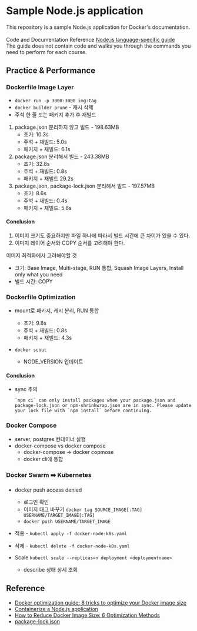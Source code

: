 # Sample Node.js application

This repository is a sample Node.js application for Docker's documentation.<br/><br/>
Code and Documentation Reference [Node.js language-specific guide](https://docs.docker.com/language/nodejs/)<br/>
The guide does not contain code and walks you through the commands you need to perform for each course.

## Practice & Performance
### Dockerfile Image Layer
- ```docker run -p 3000:3000 img:tag```
- ```docker builder prune``` - 캐시 삭제
- 주석 한 줄 또는 패키지 추가 후 재빌드
1. package.json 분리하지 않고 빌드 - 198.63MB
    - 초기: 10.3s
    - 주석 + 재빌드: 5.0s
    - 패키지 + 재빌드: 6.1s
2. package.json 분리해서 빌드 - 243.38MB
    - 초기: 32.8s
    - 주석 + 재빌드: 0.8s
    - 패키지 + 재빌드 29.2s
3. package.json, package-lock.json 분리해서 빌드 - 197.57MB
    - 초기: 8.6s
    - 주석 + 재빌드: 0.4s
    - 패키지 + 재빌드: 5.6s

#### Conclusion
1. 이미지 크기도 중요하지만 파일 하나에 따라서 빌드 시간에 큰 차이가 있을 수 있다.
2. 이미지 레이어 순서와 COPY 순서를 고려해야 한다.

이미지 최적화에서 고려해야할 것
- 크기: Base Image, Multi-stage, RUN 통합, Squash Image Layers, Install only what you need
- 빌드 시간: COPY 

### Dockerfile Optimization
- mount로 패키지, 캐시 분리, RUN 통합
    - 초기: 9.8s
    - 주석 + 재빌드: 0.8s
    - 패키지 + 재빌드: 4.3s

- ```docker scout```
    - NODE_VERSION 업데이트

#### Conclusion

- sync 주의
    ```
    `npm ci` can only install packages when your package.json and package-lock.json or npm-shrinkwrap.json are in sync. Please update your lock file with `npm install` before continuing.
    ```

### Docker Compose
- server, postgres 컨테이너 실행
- docker-compose vs docker compose
    - docker-compose -> docker copmose
    - docker cli에 통합

### Docker Swarm ➡️ Kubernetes
- docker push access denied
    - 로그인 확인
    - 이미지 태그 바꾸기
    ```docker tag SOURCE_IMAGE[:TAG] USERNAME/TARGET_IMAGE[:TAG]```
    -  ```docker push USERNAME/TARGET_IMAGE```

- 적용 - ```kubectl apply -f docker-node-k8s.yaml```
- 삭제 - ```kubectl delete -f docker-node-k8s.yaml```
- Scale
    ```kubectl scale --replicas=n deployment <deploymentname>```
    - describe 상태 상세 조회
    
## Reference
- [Docker optimization guide: 8 tricks to optimize your Docker image size](https://www.augmentedmind.de/2024/06/11/optimize-docker-image-size/)
- [Containerize a Node.js application](https://docs.docker.com/language/nodejs/containerize/)
- [How to Reduce Docker Image Size: 6 Optimization Methods](https://devopscube.com/reduce-docker-image-size/)
- [package-lock.json](https://docs.npmjs.com/cli/v10/configuring-npm/package-lock-json)
